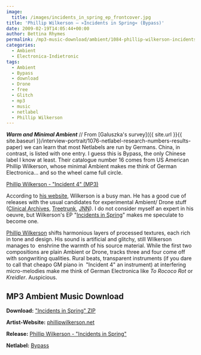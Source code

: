 ```yaml
---
image:
  title: /images/incidents_in_spring_ep_frontcover.jpg
title: 'Phillip Wilkerson – »Incidents in Spring« (Bypass)'
date: 2009-02-19T14:05:44+00:00
author: Bettina Rhymes
permalink: /mp3-music-download/ambient/1084-phillip-wilkerson-incidents-spring-bypass
categories:
  - Ambient
  - Electronica-Indietronic
tags:
  - Ambient
  - Bypass
  - download
  - Drone
  - free
  - Glitch
  - mp3
  - music
  - netlabel
  - Phillip Wilkerson
---
```

***Warm and Minimal Ambient*** // From [Galuszka's survey]({{ site.url }}{{ site.baseurl }}/interview-portrait/1076-netlabel-research-numbers-results-paper) we can learn that most Netlabels are run by Germans. China, in contrast, is listed with one entry. I guess this is Bypass, the only Chinese label I know at least. Their catalogue number 16 comes from US American Phillip Wilkerson, whose minimal Ambient makes me think of German Electronica... and so the wheel came full circle.

[Phillip Wilkerson - "Incident 4" (MP3)](http://www.archive.org/download/bp016/04_Incident_4.mp3)

<!--more-->

<!--adsense-->

According to [his website](http://www.phillipwilkerson.net/), Wilkerson is a busy man. He has a good cue of releases with the usual candidates for experimental Ambient/ Drone stuff ([Clinical Archives](http://www.clinicalarchives.spyw.com/), [Treetrunk](http://www.archive.org/details/treetrunk), [JNN](http://justnotnormal.wordpress.com/)). I do not consider myself an expert in his oeuvre, but Wilkerson's EP "[Incidents in Spring](http://bp.bai-hua.org/releases/bp016.htm)" makes me speculate to become one.

[Phillip Wilkerson](http://www.phillipwilkerson.net/) shifts harmonious layers of processed textures, each rich in tone and design. His sound is artificial and glitchy, still Wilkerson manages to  enshrine the warmth of his source material. While the first two compositions are plain Ambient or Drone, tracks three and four come off with songwriting qualities. Rural beats, transparent instruments (if you dare to call that cheapo GM piano in  "Incident 4" an instrument) at interfering micro-melodies make me think of German Electronica like _To Rococo Rot_ or _Kreidler_. Auspicious.

## MP3 Ambient Music Download

**Download:** ["Incidents in Spring" ZIP](http://www.archive.org/download/bp016/Phillip_Wilkerson_Incidents_In_Spring_EP.zip)
  
**Artist-Website:** [phillipwilkerson.net](http://www.phillipwilkerson.net/)
  
**Release:** [Phillip Wilkerson - "Incidents in Spring"](http://bp.bai-hua.org/releases/bp016.htm)
  
**Netlabel:** [Bypass](http://bp.bai-hua.org/)